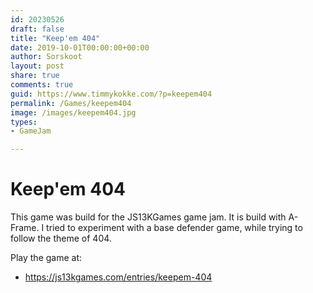 ```yaml
---
id: 20230526
draft: false
title: "Keep'em 404"
date: 2019-10-01T00:00:00+00:00
author: Sorskoot
layout: post
share: true
comments: true
guid: https://www.timmykokke.com/?p=keepem404
permalink: /Games/keepem404
image: /images/keepem404.jpg
types: 
- GameJam

---
```


# Keep'em 404
This game was build for the JS13KGames game jam. It is build with A-Frame. I tried to experiment with a base defender game, while trying to follow the theme of 404. 

Play the game at: 
- https://js13kgames.com/entries/keepem-404
